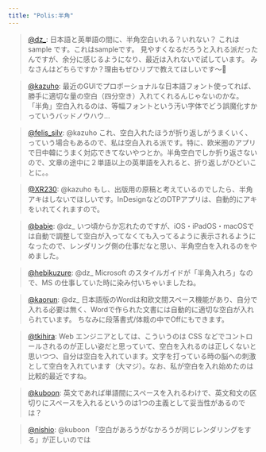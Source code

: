 ```yaml
---
title: "Polis:半角"
---
```


> [@dz_](https://twitter.com/dz_/status/1655396949758197761): 日本語と英単語の間に、半角空白いれる？いれない？
> これは sample です。これはsampleです。
> 見やすくなるだろうと入れる派だったんですが、余分に感じるようになり、最近は入れないで試しています。
> みなさんはどちらですか？理由もぜひリプで教えてほしいです～🙌

> [@kazuho](https://twitter.com/kazuho/status/1655458177255882754?s=20): 最近のGUIでプロポーショナルな日本語フォント使ってれば、勝手に適切な量の空白（四分空き）入れてくれるんじゃないのかな。
> 「半角」空白入れるのは、等幅フォントという汚い字体でどう誤魔化すかっていうバッドノウハウ…

> [@felis_silv](https://twitter.com/felis_silv/status/1655460699462840320?s=20): @kazuho これ、空白入れたほうが折り返しがうまくいく、っていう場合もあるので、私は空白入れる派です。特に、欧米圏のアプリで日中韓にうまく対応できてないやつとか。半角空白でしか折り返さないので、文章の途中に２単語以上の英単語を入れると、折り返しがひどいことに。。

> [@XR230](https://twitter.com/XR230/status/1655465766987386881?s=20): @kazuho もし、出版用の原稿と考えているのでしたら、半角アキはしないでほしいです。InDesignなどのDTPアプリは、自動的にアキをいれてくれますので。

> [@babie](https://twitter.com/babie/status/1655457200591228928?s=20): @dz_ いつ頃からか忘れたのですが、iOS・iPadOS・macOSでは自動で調整して空白が入ってなくても入ってるように表示されるようになったので、レンダリング側の仕事だなと思い、半角空白を入れるのをやめました。

> [@hebikuzure](https://twitter.com/hebikuzure/status/1655418760470339584?s=20): @dz_ Microsoft のスタイルガイドが「半角入れろ」なので、MS の仕事していた時に染み付いちゃいましたね。

> [@kaorun](https://twitter.com/kaorun/status/1655465128752726017?s=20): @dz_ 日本語版のWordは和欧文間スペース機能があり、自分で入れる必要は無く、Wordで作られた文書には自動的に適切な空白が入れられています。
> ちなみに段落書式/体裁の中でOffにもできます。

> [@tkihira](https://twitter.com/tkihira/status/1655533377666285568?s=20): Web エンジニアとしては、こういうのは CSS などでコントロールされるのが正しい姿だと思っていて、空白を入れるのは正しくないと思いつつ、自分は空白を入れています。文字を打っている時の脳への刺激として空白を入れています（大マジ）。なお、私が空白を入れ始めたのは比較的最近ですね。

> [@kuboon](https://twitter.com/kuboon/status/1655539858549665800?s=20): 英文であれば単語間にスペースを入れるわけで、英文和文の区切りにスペースを入れるというのは1つの主義として妥当性があるのでは？

> [@nishio](https://twitter.com/nishio/status/1655544727360671745?s=20): @kuboon 「空白があろうがなかろうが同じレンダリングをする」が正しいのでは

